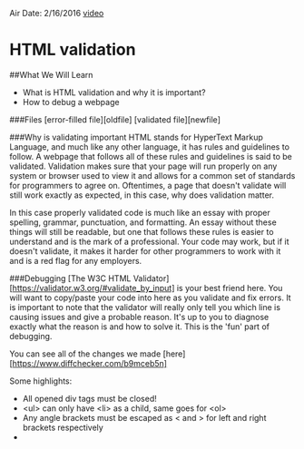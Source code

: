Air Date: 2/16/2016
[video][recording]

# HTML validation


##What We Will Learn

- What is HTML validation and why it is important?
- How to debug a webpage

###Files
[error-filled file][oldfile]
[validated file][newfile]

###Why is validating important
HTML stands for HyperText Markup Language, and much like any other language, it has rules and guidelines to follow. A webpage that follows all of these rules and guidelines is said to be validated. Validation makes sure that your page will run properly on any system or browser used to view it and allows for a common set of standards for programmers to agree on. Oftentimes, a page that doesn't validate will still work exactly as expected, in this case, why does validation matter.

In this case properly validated code is much like an essay with proper spelling, grammar, punctuation, and formatting. An essay without these things will still be readable, but one that follows these rules is easier to understand and is the mark of a professional. Your code may work, but if it doesn't validate, it makes it harder for other programmers to work with it and is a red flag for any employers.

###Debugging
[The W3C HTML Validator][https://validator.w3.org/#validate_by_input] is your best friend here. You will want to copy/paste your code into here as you validate and fix errors. It is important to note that the validator will really only tell you which line is causing issues and give a probable reason. It's up to you to diagnose exactly what the reason is and how to solve it. This is the 'fun' part of debugging.

You can see all of the changes we made [here][https://www.diffchecker.com/b9mceb5n]

Some highlights:
- All opened div tags must be closed!
- \<ul\> can only have \<li\> as a child, same goes for \<ol\>
- Any angle brackets must be escaped as &lt; and &gt; for left and right brackets respectively
- 

[recording]: https://www.youtube.com/watch?v=vxe8LE0VgZY#t=17
